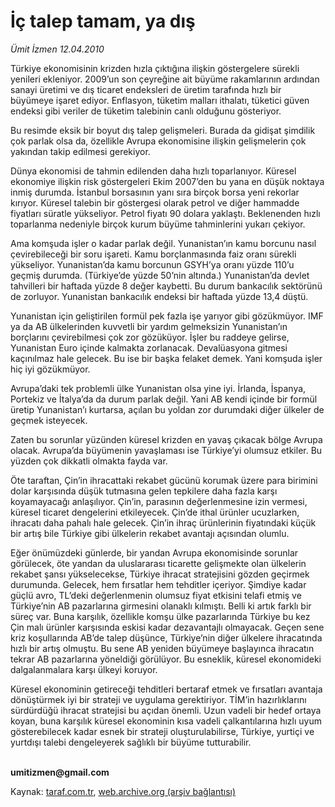 # İç talep tamam, ya dış

*Ümit İzmen 12.04.2010*

<div class="yazi"><p>Türkiye ekonomisinin krizden hızla çıktığına ilişkin göstergelere sürekli yenileri ekleniyor. 2009’un son çeyreğine ait büyüme rakamlarının ardından sanayi üretimi ve dış ticaret endeksleri de üretim tarafında hızlı bir büyümeye işaret ediyor. Enflasyon, tüketim malları ithalatı, tüketici güven endeksi gibi veriler de tüketim talebinin canlı olduğunu gösteriyor. </p>
<p>Bu resimde eksik bir boyut dış talep gelişmeleri. Burada da gidişat şimdilik çok parlak olsa da, özellikle Avrupa ekonomisine ilişkin gelişmelerin çok yakından takip edilmesi gerekiyor.</p>
<p>Dünya ekonomisi de tahmin edilenden daha hızlı toparlanıyor. Küresel ekonomiye ilişkin risk göstergeleri Ekim 2007’den bu yana en düşük noktaya inmiş durumda. İstanbul borsasının yanı sıra birçok borsa yeni rekorlar kırıyor. Küresel talebin bir göstergesi olarak petrol ve diğer hammadde fiyatları süratle yükseliyor. Petrol fiyatı 90 dolara yaklaştı. Beklenenden hızlı toparlanma nedeniyle birçok kurum büyüme tahminlerini yukarı çekiyor. </p>
<p>Ama komşuda işler o kadar parlak değil. Yunanistan’ın kamu borcunu nasıl çevirebileceği bir soru işareti. Kamu borçlanmasında faiz oranı sürekli yükseliyor. Yunanistan’da kamu borcunun GSYH’ya oranı yüzde 110’u geçmiş durumda. (Türkiye’de yüzde 50’nin altında.) Yunanistan’da devlet tahvilleri bir haftada yüzde 8 değer kaybetti. Bu durum bankacılık sektörünü de zorluyor. Yunanistan bankacılık endeksi bir haftada yüzde 13,4 düştü. </p>
<p>Yunanistan için geliştirilen formül pek fazla işe yarıyor gibi gözükmüyor. IMF ya da AB ülkelerinden kuvvetli bir yardım gelmeksizin Yunanistan’ın borçlarını çevirebilmesi çok zor gözüküyor. İşler bu raddeye gelirse, Yunanistan Euro içinde kalmakta zorlanacak. Devalüasyona gitmesi kaçınılmaz hale gelecek. Bu ise bir başka felaket demek. Yani komşuda işler hiç iyi gözükmüyor.</p>
<p>Avrupa’daki tek problemli ülke Yunanistan olsa yine iyi. İrlanda, İspanya, Portekiz ve İtalya’da da durum parlak değil. Yani AB kendi içinde bir formül üretip Yunanistan’ı kurtarsa, açılan bu yoldan zor durumdaki diğer ülkeler de geçmek isteyecek. </p>
<p>Zaten bu sorunlar yüzünden küresel krizden en yavaş çıkacak bölge Avrupa olacak. Avrupa’da büyümenin yavaşlaması ise Türkiye’yi olumsuz etkiler. Bu yüzden çok dikkatli olmakta fayda var. </p>
<p>Öte taraftan, Çin’in ihracattaki rekabet gücünü korumak üzere para birimini dolar karşısında düşük tutmasına gelen tepkilere daha fazla karşı koyamayacağı anlaşılıyor. Çin’in, parasının değerlenmesine izin vermesi, küresel ticaret dengelerini etkileyecek. Çin’de ithal ürünler ucuzlarken, ihracatı daha pahalı hale gelecek. Çin’in ihraç ürünlerinin fiyatındaki küçük bir artış bile Türkiye gibi ülkelerin rekabet avantajı açısından olumlu. </p>
<p>Eğer önümüzdeki günlerde, bir yandan Avrupa ekonomisinde sorunlar görülecek, öte yandan da uluslararası ticarette gelişmekte olan ülkelerin rekabet şansı yükselecekse, Türkiye ihracat stratejisini gözden geçirmek durumunda. Gelecek, hem fırsatlar hem tehditler içeriyor. Şimdiye kadar güçlü avro, TL’deki değerlenmenin olumsuz fiyat etkisini telafi etmiş ve Türkiye’nin AB pazarlarına girmesini olanaklı kılmıştı. Belli ki artık farklı bir süreç var. Buna karşılık, özellikle komşu ülke pazarlarında Türkiye bu kez Çin malı ürünler karşısında eskisi kadar dezavantajlı olmayacak. Geçen sene kriz koşullarında AB’de talep düşünce, Türkiye’nin diğer ülkelere ihracatında hızlı bir artış olmuştu. Bu sene AB yeniden büyümeye başlayınca ihracatın tekrar AB pazarlarına yöneldiği görülüyor. Bu esneklik, küresel ekonomideki dalgalanmalara karşı ülkeyi koruyor. </p>
<p>Küresel ekonominin getireceği tehditleri bertaraf etmek ve fırsatları avantaja dönüştürmek iyi bir strateji ve uygulama gerektiriyor. TİM’in hazırlıklarını sürdürdüğü ihracat stratejisi bu açıdan önemli. Uzun vadeli bir hedef ortaya koyan, buna karşılık küresel ekonominin kısa vadeli çalkantılarına hızlı uyum gösterebilecek kadar esnek bir strateji oluşturulabilirse, Türkiye, yurtiçi ve yurtdışı talebi dengeleyerek sağlıklı bir büyüme tutturabilir.</p>
<p><b><br/>umitizmen@gmail.com</b></p></div>

Kaynak: [taraf.com.tr](http://www.taraf.com.tr:80/makale/10853.htm), [web.archive.org (arşiv bağlantısı)](http://web.archive.org/web/20100415210308/http://www.taraf.com.tr:80/makale/10853.htm)

